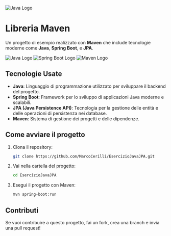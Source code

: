 ![Java Logo](images/java-logo.png)

# Libreria Maven

Un progetto di esempio realizzato con **Maven** che include tecnologie moderne come **Java**, **Spring Boot**, e **JPA**.

![Java Logo](https://upload.wikimedia.org/wikipedia/commons/7/7e/Java_logo_%282013%29.svg)
![Spring Boot Logo](https://upload.wikimedia.org/wikipedia/commons/4/46/Spring_Boot_Logo_2018.svg)
![Maven Logo](https://upload.wikimedia.org/wikipedia/commons/4/48/Apache_Maven_logo.svg)

## Tecnologie Usate

- **Java**: Linguaggio di programmazione utilizzato per sviluppare il backend del progetto.
- **Spring Boot**: Framework per lo sviluppo di applicazioni Java moderne e scalabili.
- **JPA (Java Persistence API)**: Tecnologia per la gestione delle entità e delle operazioni di persistenza nei database.
- **Maven**: Sistema di gestione dei progetti e delle dipendenze.

## Come avviare il progetto

1. Clona il repository:

    ```bash
    git clone https://github.com/MarcoCerilli/EsercizioJavaJPA.git
    ```

2. Vai nella cartella del progetto:

    ```bash
    cd EsercizioJavaJPA
    ```

3. Esegui il progetto con Maven:

    ```bash
    mvn spring-boot:run
    ```

## Contributi

Se vuoi contribuire a questo progetto, fai un fork, crea una branch e invia una pull request!

